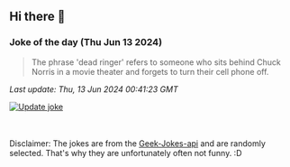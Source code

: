 ## Hi there 👋

### Joke of the day (Thu Jun 13 2024)
<!-- joke -->
>The phrase 'dead ringer' refers to someone who sits behind Chuck Norris in a movie theater and forgets to turn their cell phone off.
<!-- /joke -->

*Last update: Thu, 13 Jun 2024 00:41:23 GMT*

[![Update joke](https://github.com/nclskfm/nclskfm/actions/workflows/joke.yml/badge.svg)](https://github.com/nclskfm/nclskfm/actions/workflows/joke.yml)

<br><br>
Disclaimer: The jokes are from the [Geek-Jokes-api](https://github.com/sameerkumar18/geek-joke-api) and are randomly selected. That's why they are unfortunately often not funny. :D
